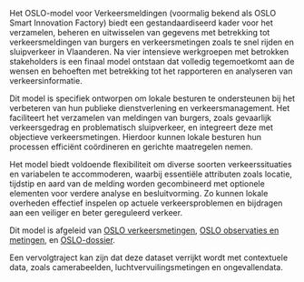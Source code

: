 <p>
        Het OSLO-model voor Verkeersmeldingen (voormalig bekend als OSLO Smart Innovation Factory) biedt een gestandaardiseerd kader voor het verzamelen, beheren en uitwisselen van gegevens met betrekking tot verkeersmeldingen van burgers en verkeersmetingen zoals te snel rijden en sluipverkeer in Vlaanderen. Na vier intensieve werkgroepen met betrokken stakeholders is een finaal model ontstaan dat volledig tegemoetkomt aan de wensen en behoeften met betrekking tot het rapporteren en analyseren van verkeersinformatie.
    </p>
    <p>
        Dit model is specifiek ontworpen om lokale besturen te ondersteunen bij het verbeteren van hun publieke dienstverlening en verkeersmanagement. Het faciliteert het verzamelen van meldingen van burgers, zoals gevaarlijk verkeersgedrag en problematisch sluipverkeer, en integreert deze met objectieve verkeersmetingen. Hierdoor kunnen lokale besturen hun processen efficiënt coördineren en gerichte maatregelen nemen.
    </p>
    <p>
        Het model biedt voldoende flexibiliteit om diverse soorten verkeerssituaties en variabelen te accommoderen, waarbij essentiële attributen zoals locatie, tijdstip en aard van de melding worden gecombineerd met optionele elementen voor verdere analyse en besluitvorming. Zo kunnen lokale overheden effectief inspelen op actuele verkeersproblemen en bijdragen aan een veiliger en beter gereguleerd verkeer.
    </p>
  Dit model is afgeleid van <a href="https://data.vlaanderen.be/doc/applicatieprofiel/verkeersmetingen/">OSLO verkeersmetingen</a>, <a href="https://data.vlaanderen.be/doc/applicatieprofiel/observaties-en-metingen/">OSLO observaties en metingen</a>, en <a href="https://data.vlaanderen.be/doc/applicatieprofiel/dossier/">OSLO-dossier</a>.
</p>
    <p>
        Een vervolgtraject kan zijn dat deze dataset verrijkt wordt met contextuele data, zoals camerabeelden, luchtvervuilingsmetingen en ongevallendata.
    </p>
